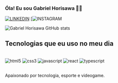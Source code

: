 ### Óla! Eu sou Gabriel Horisawa 🖐🏻

[![LINKEDIN](https://img.shields.io/badge/LinkedIn-0077B5?style=for-the-badge&logo=linkedin&logoColor=white)](https://www.linkedin.com/in/gabrielhorisawa/)
[![INSTAGRAM](https://www.instagram.com/gabrielhorisawa/)

![Gabriel Horisawa GitHub stats](https://github-readme-stats.vercel.app/api?username=DevHiroo&show_icons=true&theme=radical)

## Tecnologias que eu uso no meu dia
<div style='display: inline_block'><br>
  <img align='center' alt='html5' src='https://img.shields.io/badge/HTML5-E34F26?style=for-the-badge&logo=html5&logoColor=white'>
  <img align='center' alt='css3' src='https://img.shields.io/badge/CSS3-1572B6?style=for-the-badge&logo=css3&logoColor=white'>
  <img align='center' alt='javascript' src='https://img.shields.io/badge/JavaScript-F7DF1E?style=for-the-badge&logo=javascript&logoColor=black'>
  <img align='center' alt='react' src='https://img.shields.io/badge/React-20232A?style=for-the-badge&logo=react&logoColor=61DAFB'>
  <img align='center' alt='typescript' src='https://img.shields.io/badge/TypeScript-007ACC?style=for-the-badge&logo=typescript&logoColor=white'>
</div><br>

Apaixonado por tecnologia, esporte e videogame.

